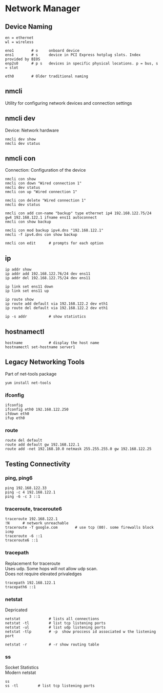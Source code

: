 # Network Manager

## Device Naming
    en = ethernet
    wl = wireless

    eno1        # o     onboard device
    ens1        # s     device in PCI Express hotplug slots. Index provided by BIOS
    enp2s0      # p s   devices in specific physical locations. p = bus, s = slot

    eth0        # Older traditional naming


## nmcli
Utility for configuring network devices and connection settings  


## nmcli dev
Device:  Network hardware  

    nmcli dev show
    nmcli dev status

## nmcli con
Connection:  Configuration of the device

    nmcli con show
    nmcli con down "Wired connection 1"
    nmcli dev status
    nmcli con up "Wired connection 1"

    nmcli con delete "Wired connection 1"
    nmcli dev status

    nmcli con add con-name "backup" type ethernet ip4 192.168.122.75/24 gw4 192.168.122.1 ifname ens11 autoconnect
    nmcli con show backup

    nmcli con mod backup ipv4.dns "192.168.122.1"
    nmcli -f ipv4.dns con show backup

    nmcli con edit      # prompts for each option

## ip

    ip addr show
    ip addr add 192.168.122.76/24 dev ens11
    ip addr del 192.168.122.75/24 dev ens11

    ip link set ens11 down
    ip link set ens11 up 

    ip route show
    ip route add default via 192.168.122.2 dev eth1
    ip route del default via 192.168.122.2 dev eth1
     
    ip -s addr          # show statistics

## hostnamectl

    hostname            # display the host name
    hostnamectl set-hostname server1

## Legacy Networking Tools
Part of net-tools package

    yum install net-tools

### ifconfig
    ifconfig
    ifconfig eth0 192.168.122.250
    ifdown eth0
    ifup eth0

### route
    route del default
    route add default gw 192.168.122.1
    route add -net 192.168.10.0 netmask 255.255.255.0 gw 192.168.122.25

## Testing Connectivity

### ping, ping6
    ping 192.168.122.33
    ping -c 4 192.168.122.1
    ping -6 -c 3 ::1

### traceroute, traceroute6
    traceroute 192.168.122.1
    !N      # network unreachable
    traceroute -T google.com        # use tcp (80). some firewalls block icmp
    traceroute -6 ::1
    traceroute6 ::1

### tracepath
Replacement for traceroute  
Uses udp.  Some hops will not allow udp scan.  
Does not require elevated privaledges  

    tracepath 192.168.122.1
    tracepath6 ::1

### netstat
Depricated

    netstat             # lists all connections
    netstat -tl         # list tcp listening ports
    netstat -ul         # list udp listening ports
    netstat -tlp        # -p  show proccess id associated w the listening port

    netstat -r          # -r show routing table

### ss
Socket Statistics  
Modern netstat

    ss
    ss -tl         # list tcp listening ports

